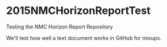 # 2015NMCHorizonReportTest
Testing the NMC Horizon Report Repository

We'll test how well a text document works in GitHub for mixups.
